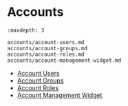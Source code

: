 # Accounts

```{toctree}
:maxdepth: 3

accounts/account-users.md
accounts/account-groups.md
accounts/account-roles.md
accounts/account-management-widget.md
```

- [Account Users](./accounts/account-users.md)
- [Account Groups](./accounts/account-groups.md)
- [Account Roles](./accounts/account-roles.md)
- [Account Management Widget](./accounts/account-management-widget.md)